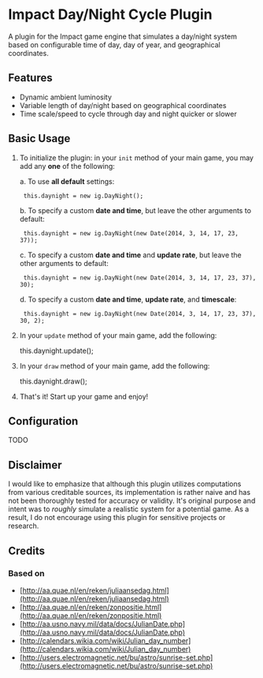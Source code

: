 # Impact Day/Night Cycle Plugin

A plugin for the Impact game engine that simulates a day/night system based on
configurable time of day, day of year, and geographical coordinates.


## Features

* Dynamic ambient luminosity
* Variable length of day/night based on geographical coordinates
* Time scale/speed to cycle through day and night quicker or slower


## Basic Usage

1. To initialize the plugin: in your `init` method of your main game, you may add any **one** of the following:

    a. To use **all default** settings:

        this.daynight = new ig.DayNight();

    b. To specify a custom **date and time**, but leave the other arguments to default:

        this.daynight = new ig.DayNight(new Date(2014, 3, 14, 17, 23, 37));

    c. To specify a custom **date and time** and **update rate**, but leave the other arguments to default:

        this.daynight = new ig.DayNight(new Date(2014, 3, 14, 17, 23, 37), 30);

    d. To specify a custom **date and time**, **update rate**, and **timescale**:

        this.daynight = new ig.DayNight(new Date(2014, 3, 14, 17, 23, 37), 30, 2);

2. In your `update` method of your main game, add the following:


    this.daynight.update();


3. In your `draw` method of your main game, add the following:


    this.daynight.draw();


4. That's it! Start up your game and enjoy!


## Configuration

TODO


## Disclaimer

I would like to emphasize that although this plugin utilizes computations from various creditable sources, its implementation is rather naive and has not been thoroughly tested for accuracy or validity. It's original purpose and intent was to *roughly* simulate a realistic system for a potential game. As a result, I do not encourage using this plugin for sensitive projects or research.


## Credits

### Based on

* [http://aa.quae.nl/en/reken/juliaansedag.html](http://aa.quae.nl/en/reken/juliaansedag.html)
* [http://aa.quae.nl/en/reken/zonpositie.html](http://aa.quae.nl/en/reken/zonpositie.html)
* [http://aa.usno.navy.mil/data/docs/JulianDate.php](http://aa.usno.navy.mil/data/docs/JulianDate.php)
* [http://calendars.wikia.com/wiki/Julian_day_number](http://calendars.wikia.com/wiki/Julian_day_number)
* [http://users.electromagnetic.net/bu/astro/sunrise-set.php](http://users.electromagnetic.net/bu/astro/sunrise-set.php)

